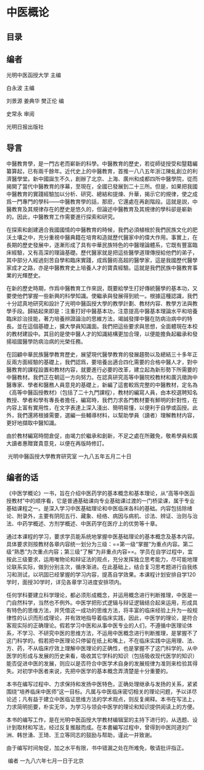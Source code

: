 # 中医概论

## 目录



## 编者

光明中医函授大学  主编

白永波  主编

刘景源  姜典华  樊正伦  编

史常永  审阅 

光明日报出版社

## 导言

中醫教育學，是一門古老而嶄新的科學。中醫教育的歷史，若從師徒授受和毉籍編纂算起，已有兩千餘年。近代史上的中醫教育，首推一八八五年浙江陳虬創立的利濟醫學堂。新中國誕生不久，創辦了北京、上海、廣州和成都四所中醫學院，從而揭開了當代中醫教育的序幕，至現在，全國已發展到二十三所。但是，如果把我國中醫教育的實踐經驗加以分析、研究、總結和提煉、升華，揭示它的規律，使之成爲一門專門的學科——中醫教育學的話，那麽，它還處在再創階段。這就是説，中醫教育及其規律存在的歷史是悠久的，但論述中醫教育及其規律的學科卻是嶄新的。因此，中醫教育工作需要進行探索和研究。

在探索和創建適合我國國情的中醫教育的時候，我們必須植根於我們民族文化的肥沃土壤之中，充分重視中醫典籍在培育和造就歷代醫家中的偉大作用。事實上，在長期的歷史發展中，逐漸形成了具有中華民族特色的中醫理論體系，它既有豐富臨床經驗，又有高深的理論基礎。歷代醫家就是把這些醫學道理傳授給他們的弟子，其中部分人經過刻苦自學和臨床實踐，成爲醫術高超的醫學家，這是我國歷代醫學家成才之路，亦是中醫教育史上培養人才的寶貴經驗。這就是我們民族中醫教育事業的光輝歷史。

在新的歷史時期，作爲中醫教育工作來説，既要給學生打好傳統醫學的基本功，又要使他們掌握一些新興的科學知識。使繼承與發展得到統一。根據這種認識，我們十分認真地研究和設計了光明中醫函授大學的教學計劃、教材内容、教學方法與教學手段。歸結起來即是：注重打好中醫基本功，注意提高中醫基本理論水平和培養臨床診治技能，著力培養辨證論治的思維方法，竭誠發揮中醫在防病治病中的特長。並在這個基礎上，擴大學員知識面。我們把這些要求與思想，全面體現在本校的教材建設中。其目的是使中醫人才的知識結構更加合理，以便能擔負起繼承和發揚祖國醫學防病治病的光榮任務。

在回顧中華民族醫學教育歷史，展望現代醫學教育的發展趨勢以及總結三十多年正反兩方面經驗的基礎上，我們認爲，要培養出適合四化需要的合格中醫人才，對中醫教育的課程設置和教材内容，就要進行必要的改革，建立起為新形勢下所需要的中醫教材。我們正在朝這一方向努力。在認真研究高等中醫院校教材和廣汎徵詢中醫專家、學者和醫務人員意見的基礎上，新編了這套較爲完整的中醫教材，定名為《高等中醫函授教材》（包括了二十九門課程），教材的編寫人員，由本校選聘知名教授、學者和學有專長者擔任，編寫時，我們力求各門教材要有鮮明的針對性，在内容上富有實用性，在文字表達上深入淺出、簡明易懂，以便利于自學或函授。此外，我們還將根據需要，選編一些輔導材料，以幫助學員（讀者）理解教材内容，更好地擷取中醫知識。

由於教材編寫時間倉促，由竭力於繼承和創新，不足之處在所難免，敬希學員和廣大讀者惠贈寶貴意見，以便在再版時修訂。

​				光明中醫函授大學教育研究室
  				一九八五年五月二十日

## 编者的话

《中医学概论》一书，旨在介绍中医药学的基本概念和基本理论，从“高等中医函授教材”中的顺序看，它是普通基础课向专业基础课过渡的一门桥梁课，属于专业基础课程之一。是深入学习中医基础理论和中医临床各科的基础。内容包括除绪论、附录外，主要有阴阳五行、藏象、经络、病因与病机、诊法、辨证、治则与治法、中药学概述、方剂学概述、中医药学在医疗上的优势等十章。 

通过本课程的学习，要求学员能系统地掌握中医基础理论的基本概念及基本内容。具体要求则按教材各章内容统一划分为三级：==第一级“掌握”为重点内容。第二级“熟悉”为次重点内容；第三级“了解”为非重点内容==。学员在自学过程中，宜按此三级要求，运用唯物论和辩证法的观点，充分发挥独立思考能力，尽可能地理论联系实际，做到分别主次，循序渐进。在此基础上，结合复习思考题进行自我练习和测试，以巩固已经掌握的学习内容，提髙自学效果。本课程计划安排自学120学时，面授30学时，详见各章学习进度安排项内。

任何学科要建立科学理论，都必须形成概念，并运用概念进行判断推理，中医是一门自然科学，当然也不例外。中医学把形式逻辑与辩证逻辑结合起来运用，形成具有特色的思维方法，并凭借这一成功的思维方法，将丰富的临床经验上升为一般规律性的认识而形成理论，并有效地指导着临床实践，因此，中医学的理论，是符合客观实际的正确理论。假若学习中医和从事中医专业的人们，不遵循中医理论体系，不学习、不研究中医的思维方法，不运用中医概念进行判断推理，是掌握不了这门科学的。假若把中医理论只停留在纸上和嘴上，不在临床实践中运用理、法、方、药，不从临床疗效上理解中医理论的正确性，也是掌握不了这门科学的。从中医学的形成与发展的历史来看，吸收其它学科的知识（包括吸收现代医学的知识）能否促进中医的发展，则应以是否符合中医学术自身的发展规律为准则来检验其得失。对初学中医者来说，先把中医学的基本概念弄清楚是十分重要的。

本书在编写过程中、力求保持和发扬中医特色，正确处理继承与发扬的关系，紧紧围绕“培养临床中医师”这一目标。凡属与中医临床密切相关的理论问题，予以详尽论述；凡有益于建立中医临证思维方法的学术观点，则反复阐释。本书在写法上，力求简明扼要，朴实无华，为学习与领会中医学的理论和知识提供阅读上的方便。

本书的编写工作，是在光明中医函授大学教材编辑室的主持下进行的，从选题、设计到取材和写法，经过反复推敲而成。在本書編写过程中，曾得到中医同道刘广洲、韩世湧、王琦、王立等同志的鼓励与帮助，谨此一并致谢。

由于编写时间匆促，加之水平有限，书中错漏之处在所难免，敬请批评指正。

​				编者
  				一九八六年七月一日于北京


